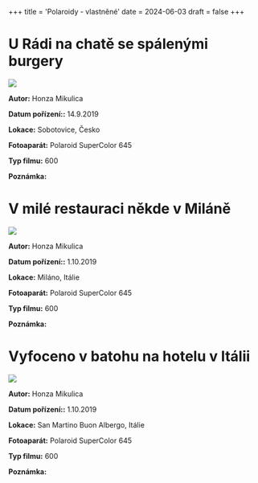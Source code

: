 +++
title = 'Polaroidy - vlastněné'
date = 2024-06-03
draft = false
+++

# U Rádi na chatě se spálenými burgery

![](a0001.jpg)

**Autor:**	Honza Mikulica
    
**Datum pořízení::** 14.9.2019

**Lokace:**	Sobotovice, Česko 

**Fotoaparát:**	Polaroid SuperColor 645   

**Typ filmu:**	600

    
**Poznámka:**	

# V milé restauraci někde v Miláně

![](a0002.jpg)

**Autor:**	Honza Mikulica
    
**Datum pořízení::** 1.10.2019

**Lokace:**	Miláno, Itálie

**Fotoaparát:**	Polaroid SuperColor 645   

**Typ filmu:**	600

    
**Poznámka:**	

# Vyfoceno v batohu na hotelu v Itálii 

![](a0003.jpg)

**Autor:**	Honza Mikulica
    
**Datum pořízení::** 1.10.2019

**Lokace:**	San Martino Buon Albergo, Itálie

**Fotoaparát:**	Polaroid SuperColor 645   

**Typ filmu:**	600

    
**Poznámka:**	